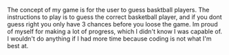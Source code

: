 The concept of my game is for the user to guess basktball players. The instructions to play is to guess the correct basketball player, and if you dont guess right you only have 3 chances before you loose the game. Im proud of myself for making a lot of progress, which I didn't know I was capable of. I wouldn't do anything if I had more time because coding is not what I'm best at.